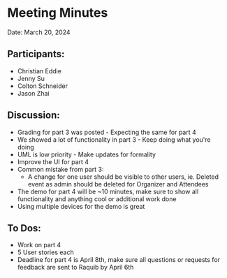 # Meeting Minutes

Date: March 20, 2024

## Participants:
- Christian Eddie
- Jenny Su
- Colton Schneider
- Jason Zhai

## Discussion:
- Grading for part 3 was posted - Expecting the same for part 4
- We showed a lot of functionality in part 3 - Keep doing what you're doing
- UML is low priority - Make updates for formality
- Improve the UI for part 4
- Common mistake from part 3:
    - A change for one user should be visible to other users, ie. Deleted event as admin should be deleted for Organizer and Attendees
- The demo for part 4 will be ~10 minutes, make sure to show all functionality and anything cool or additional work done
- Using multiple devices for the demo is great

## To Dos:
- Work on part 4
- 5 User stories each
- Deadline for part 4 is April 8th, make sure all questions or requests for feedback are sent to Raquib by April 6th
